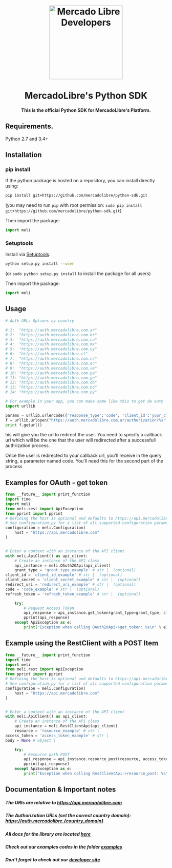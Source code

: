 
<h1 align="center">
  <a href="https://developers.mercadolibre.com">
    <img src="https://user-images.githubusercontent.com/1153516/29861072-689ec57e-8d3e-11e7-8368-dd923543258f.jpg" alt="Mercado Libre Developers" width="230"></a>
  </a>
  <br><br>
  MercadoLibre's Python SDK
  <br>
</h1>

<h4 align="center">This is the official Python SDK for MercadoLibre's Platform.</h4>


## Requirements.

Python 2.7 and 3.4+

## Installation

### pip install

If the python package is hosted on a repository, you can install directly using:

```sh
pip install git+https://github.com/mercadolibre/python-sdk.git
```
(you may need to run `pip` with root permission: `sudo pip install git+https://github.com/mercadolibre/python-sdk.git`)

Then import the package:
```python
import meli
```

### Setuptools

Install via [Setuptools](http://pypi.python.org/pypi/setuptools).

```sh
python setup.py install --user
```
(or `sudo python setup.py install` to install the package for all users)

Then import the package:
```python
import meli
```

## Usage

```python
# Auth URLs Options by country

# 1:  "https://auth.mercadolibre.com.ar"
# 2:  "https://auth.mercadolivre.com.br"
# 3:  "https://auth.mercadolibre.com.co"
# 4:  "https://auth.mercadolibre.com.mx"
# 5:  "https://auth.mercadolibre.com.uy"
# 6:  "https://auth.mercadolibre.cl"
# 7:  "https://auth.mercadolibre.com.cr"
# 8:  "https://auth.mercadolibre.com.ec"
# 9:  "https://auth.mercadolibre.com.ve"
# 10: "https://auth.mercadolibre.com.pa"
# 11: "https://auth.mercadolibre.com.pe"
# 12: "https://auth.mercadolibre.com.do"
# 13: "https://auth.mercadolibre.com.bo"
# 14: "https://auth.mercadolibre.com.py"

# For example in your app, you can make some like this to get de auth
import urllib

params = urllib.urlencode({'response_type':'code', 'client_id':'your_client_id', 'redirect_uri':'your_redirect_uri'})
f = urllib.urlopen("https://auth.mercadolibre.com.ar/authorization?%s" % params)
print f.geturl()
```
his will give you the url to redirect the user. You need to specify a callback url which will be the one that the user will redirected after a successfull authrization process.

Once the user is redirected to your callback url, you'll receive in the query string, a parameter named code. You'll need this for the second part of the process


## Examples for OAuth - get token

```python
from __future__ import print_function
import time
import meli
from meli.rest import ApiException
from pprint import pprint
# Defining the host is optional and defaults to https://api.mercadolibre.com
# See configuration.py for a list of all supported configuration parameters.
configuration = meli.Configuration(
    host = "https://api.mercadolibre.com"
)


# Enter a context with an instance of the API client
with meli.ApiClient() as api_client:
    # Create an instance of the API class
    api_instance = meli.OAuth20Api(api_client)
    grant_type = 'grant_type_example' # str |  (optional)
client_id = 'client_id_example' # str |  (optional)
client_secret = 'client_secret_example' # str |  (optional)
redirect_uri = 'redirect_uri_example' # str |  (optional)
code = 'code_example' # str |  (optional)
refresh_token = 'refresh_token_example' # str |  (optional)

    try:
        # Request Access Token
        api_response = api_instance.get_token(grant_type=grant_type, client_id=client_id, client_secret=client_secret, redirect_uri=redirect_uri, code=code, refresh_token=refresh_token)
        pprint(api_response)
    except ApiException as e:
        print("Exception when calling OAuth20Api->get_token: %s\n" % e)
```


## Example using the RestClient with a POST Item
```python
from __future__ import print_function
import time
import meli
from meli.rest import ApiException
from pprint import pprint
# Defining the host is optional and defaults to https://api.mercadolibre.com
# See configuration.py for a list of all supported configuration parameters.
configuration = meli.Configuration(
    host = "https://api.mercadolibre.com"
)


# Enter a context with an instance of the API client
with meli.ApiClient() as api_client:
    # Create an instance of the API class
    api_instance = meli.RestClientApi(api_client)
    resource = 'resource_example' # str | 
access_token = 'access_token_example' # str | 
body = None # object | 

    try:
        # Resourse path POST
        api_response = api_instance.resource_post(resource, access_token, body)
        pprint(api_response)
    except ApiException as e:
        print("Exception when calling RestClientApi->resource_post: %s\n" % e)
```

## Documentation & Important notes

##### The URIs are relative to https://api.mercadolibre.com

##### The Authorization URLs (set the correct country domain): https://auth.mercadolibre.{country_domain}

#####  All docs for the library are located [here](https://github.com/mercadolibre/python-sdk/tree/master/docs)

#####  Check out our examples codes in the folder [examples](https://github.com/mercadolibre/python-sdk/tree/master/examples)

##### Don’t forget to check out our [developer site](https://developers.mercadolibre.com/)
